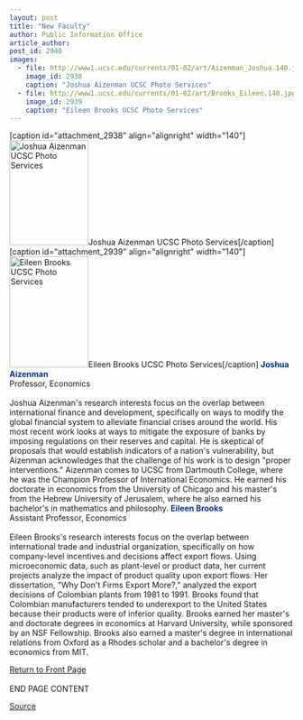 ```yaml
---
layout: post
title: "New Faculty"
author: Public Information Office
article_author: 
post_id: 2940
images:
  - file: http://www1.ucsc.edu/currents/01-02/art/Aizenman_Joshua.140.jpg
    image_id: 2938
    caption: "Joshua Aizenman UCSC Photo Services"
  - file: http://www1.ucsc.edu/currents/01-02/art/Brooks_Eileen.140.jpg
    image_id: 2939
    caption: "Eileen Brooks UCSC Photo Services"
---
```


[caption id="attachment_2938" align="alignright" width="140"]<a href="http://dev-ucsc-news.pantheonsite.io/wp-content/uploads/2002/02/Aizenman_Joshua.140.jpg"><img class="size-full wp-image-2938" src="http://dev-ucsc-news.pantheonsite.io/wp-content/uploads/2002/02/Aizenman_Joshua.140.jpg" alt="Joshua Aizenman UCSC Photo Services" width="140" height="186" /></a>Joshua Aizenman UCSC Photo Services[/caption]
[caption id="attachment_2939" align="alignright" width="140"]<a href="http://dev-ucsc-news.pantheonsite.io/wp-content/uploads/2002/02/Brooks_Eileen.140.jpg"><img class="size-full wp-image-2939" src="http://dev-ucsc-news.pantheonsite.io/wp-content/uploads/2002/02/Brooks_Eileen.140.jpg" alt="Eileen Brooks UCSC Photo Services" width="140" height="197" /></a>Eileen Brooks UCSC Photo Services[/caption]
<font color="#003399"><b>Joshua Aizenman</b></font><br>
Professor, Economics<br>
<br>
Joshua Aizenman's research interests focus on the overlap between international finance and development, specifically on ways to modify the global financial system to alleviate financial crises around the world. His most recent work looks at ways to mitigate the exposure of banks by imposing regulations on their reserves and capital. He is skeptical of proposals that would establish indicators of a nation's vulnerability, but Aizenman acknowledges that the challenge of his work is to design "proper interventions." Aizenman comes to UCSC from Dartmouth College, where he was the Champion Professor of International Economics. He earned his doctorate in economics from the University of Chicago and his master's from the Hebrew University of Jerusalem, where he also earned his bachelor's in mathematics and philosophy. <font color="#003399"><b>Eileen Brooks</b></font><br>
Assistant Professor, Economics<br>
<br>
Eileen Brooks's research interests focus on the overlap between international trade and industrial organization, specifically on how company-level incentives and decisions affect export flows. Using microeconomic data, such as plant-level or product data, her current projects analyze the impact of product quality upon export flows. Her dissertation, "Why Don't Firms Export More?," analyzed the export decisions of Colombian plants from 1981 to 1991. Brooks found that Colombian manufacturers tended to underexport to the United States because their products were of inferior quality. Brooks earned her master's and doctorate degrees in economics at Harvard University, while sponsored by an NSF Fellowship. Brooks also earned a master's degree in international relations from Oxford as a Rhodes scholar and a bachelor's degree in economics from MIT.
<p>
  <a href="../../index.html">Return to Front Page</a><br>
  <br>
  END PAGE CONTENT
</p>
<p><a href="http://www1.ucsc.edu/currents/01-02/02-25/newfac.html" title="Permalink to newfac">Source</a></p>
